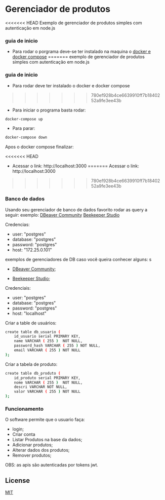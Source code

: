 # Gerenciador de produtos

<<<<<<< HEAD
Exemplo de gerenciador de produtos simples com autenticação em node.js

### guia de inicio

- Para rodar o porgrama deve-se ter instalado na maquina o [docker e docker compose](https://docs.docker.com/get-docker/)
=======
exemplo de gerenciador de produtos simples com autenticação em node.js

### guia de inicio

- Para rodar deve ter instalado o docker e docker compose
>>>>>>> 780ef928b4ce6639910ff7b1840252a9fe3ee43b

- Para iniciar o programa basta rodar:

```bash
docker-compose up
```

- Para parar:

```bash
docker-compose down
```

Apos o docker compose finalizar:

<<<<<<< HEAD
- Acessar o link: http://localhost:3000
=======
Acessar o link: http://localhost:3000
>>>>>>> 780ef928b4ce6639910ff7b1840252a9fe3ee43b

### Banco de dados

Usando seu gerenciador de banco de dados favorito rodar as query a seguir:
exemplo:
[DBeaver Community](https://dbeaver.io/)
[Beekeeper Studio](https://www.beekeeperstudio.io/)

Credencias:
- user: "postgres"
- database: "postgres"
- password: "postgres"
- host: "172.25.0.101"

exemplos de gerenciadores de DB caso você queira conhecer alguns:
s

- [DBeaver Community](https://dbeaver.io/);

- [Beekeeper Studio](https://www.beekeeperstudio.io/);

Credenciais:

- user: "postgres"
- database: "postgres"
- password: "postgres"
- host: "localhost"

Criar a table de usuários:

```bash
create table db_usuario (
    id_usuario serial PRIMARY KEY,
	name VARCHAR ( 255 )  NOT NULL,
	password_hash VARCHAR ( 255 ) NOT NULL,
	email VARCHAR ( 255 ) NOT NULL
);
```

Criar a tabela de produto:

```bash
create table db_produto (
    id_produto serial PRIMARY KEY,
	nome VARCHAR ( 255 )  NOT NULL,
	descri VARCHAR NOT NULL,
	valor VARCHAR ( 255 ) NOT NULL
);
```

### Funcionamento

O software permite que o usuario faça:

- login;
- Criar conta
- Listar Produtos na base da dados;
- Adicionar produtos;
- Alterar dados dos produtos;
- Remover produtos;

OBS: as apis são autenticadas por tokens jwt.

## License

[MIT](https://choosealicense.com/licenses/mit/)
